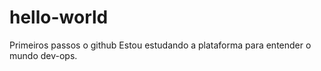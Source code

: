 # hello-world
Primeiros passos o github
Estou estudando a plataforma para entender o mundo dev-ops.
